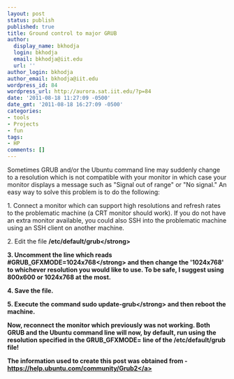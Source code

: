 ```yaml
---
layout: post
status: publish
published: true
title: Ground control to major GRUB
author:
  display_name: bkhodja
  login: bkhodja
  email: bkhodja@iit.edu
  url: ''
author_login: bkhodja
author_email: bkhodja@iit.edu
wordpress_id: 84
wordpress_url: http://aurora.sat.iit.edu/?p=84
date: '2011-08-18 11:27:09 -0500'
date_gmt: '2011-08-18 16:27:09 -0500'
categories:
- tools
- Projects
- fun
tags:
- HP
comments: []
---
```

<p>Sometimes GRUB and&#47;or the Ubuntu command line may suddenly change to a resolution which is not compatible with your monitor in which case your monitor displays a message such as "Signal out of range" or "No signal." An easy way to solve this problem is to do the following:</p>
<p>1. Connect a monitor which can support high resolutions and refresh rates to the problematic machine (a CRT monitor should work). If you do not have an extra monitor available, you could also SSH into the problematic machine using an SSH client on another machine.</p>
<p>2. Edit the file <strong>&#47;etc&#47;default&#47;grub<&#47;strong></p>
<p>3. Uncomment the line which reads <strong>#GRUB_GFXMODE=1024x768<&#47;strong> and then change the '1024x768' to whichever resolution you would like to use. To be safe, I suggest using 800x600 or 1024x768 at the most.</p>
<p>4. Save the file.</p>
<p>5. Execute the command <strong>sudo update-grub<&#47;strong> and then reboot the machine.</p>
<p>Now, reconnect the monitor which previously was not working. Both GRUB and the Ubuntu command line will now, by default, run using the resolution specified in the GRUB_GFXMODE= line of the &#47;etc&#47;default&#47;grub file!</p>
<p>The information used to create this post was obtained from - <a title="https:&#47;&#47;help.ubuntu.com&#47;community&#47;Grub2" href="https:&#47;&#47;help.ubuntu.com&#47;community&#47;Grub2" target="_blank">https:&#47;&#47;help.ubuntu.com&#47;community&#47;Grub2<&#47;a></p>
